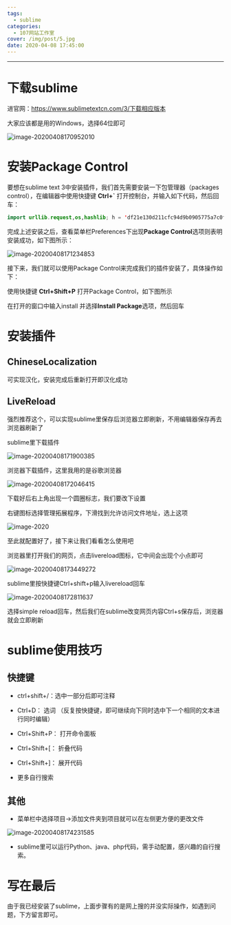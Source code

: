 ```yaml
---
tags:
  - sublime
categories:
  - 107网站工作室
cover: /img/post/5.jpg
date: 2020-04-08 17:45:00
---
```


---

# 下载sublime

进官网：https://www.sublimetextcn.com/3/下载相应版本

大家应该都是用的Windows，选择64位即可

![image-20200408170952010](https://cdn.jsdelivr.net/gh/zss192/Typora-notes@latest/images/image-20200408170952010.png)

# 安装Package Control

要想在sublime text 3中安装插件，我们首先需要安装一下包管理器（packages control），在编辑器中使用快捷键 **Ctrl+`** 打开控制台，并输入如下代码，然后回车：

```kotlin
import urllib.request,os,hashlib; h = 'df21e130d211cfc94d9b0905775a7c0f' + '1e3d39e33b79698005270310898eea76'; pf = 'Package Control.sublime-package'; ipp = sublime.installed_packages_path(); urllib.request.install_opener( urllib.request.build_opener( urllib.request.ProxyHandler()) ); by = urllib.request.urlopen( 'http://packagecontrol.io/' + pf.replace(' ', '%20')).read(); dh = hashlib.sha256(by).hexdigest(); print('Error validating download (got %s instead of %s), please try manual install' % (dh, h)) if dh != h else open(os.path.join( ipp, pf), 'wb' ).write(by)
```

完成上述安装之后，查看菜单栏Preferences下出现**Package Control**选项则表明安装成功，如下图所示：

![image-20200408171234853](https://cdn.jsdelivr.net/gh/zss192/Typora-notes@latest/images/image-20200408171234853.png)

接下来，我们就可以使用Package Control来完成我们的插件安装了，具体操作如下：

使用快捷键 **Ctrl+Shift+P** 打开Package Control，如下图所示

在打开的窗口中输入install 并选择**Install Package**选项，然后回车

# 安装插件

## ChineseLocalization

可实现汉化，安装完成后重新打开即汉化成功

## LiveReload

强烈推荐这个，可以实现sublime里保存后浏览器立即刷新，不用编辑器保存再去浏览器刷新了

sublime里下载插件

![image-20200408171900385](https://cdn.jsdelivr.net/gh/zss192/Typora-notes@latest/images/image-20200408171900385.png)

浏览器下载插件，这里我用的是谷歌浏览器

![image-20200408172046415](https://cdn.jsdelivr.net/gh/zss192/Typora-notes@latest/images/image-20200408172046415.png)

下载好后右上角出现一个圆圈标志，我们要改下设置

右键图标选择管理拓展程序，下滑找到允许访问文件地址，选上这项

![image-2020](https://cdn.jsdelivr.net/gh/zss192/Typora-notes@latest/images/image-2020.png)

至此就配置好了，接下来让我们看看怎么使用吧



浏览器里打开我们的网页，点击livereload图标，它中间会出现个小点即可

![image-20200408173449272](https://cdn.jsdelivr.net/gh/zss192/Typora-notes@latest/images/image-20200408173449272.png)

sublime里按快捷键Ctrl+shift+p输入livereload回车

![image-20200408172811637](https://cdn.jsdelivr.net/gh/zss192/Typora-notes@latest/images/image-20200408172811637.png)

选择simple reload回车，然后我们在sublime改变网页内容Ctrl+s保存后，浏览器就会立即刷新

# sublime使用技巧

## 快捷键

- ctrl+shift+/：选中一部分后即可注释

- Ctrl+D： 选词 （反复按快捷键，即可继续向下同时选中下一个相同的文本进行同时编辑）

- Ctrl+Shift+P： 打开命令面板

- Ctrl+Shift+[： 折叠代码
- Ctrl+Shift+]： 展开代码
- 更多自行搜索

## 其他

- 菜单栏中选择项目->添加文件夹到项目就可以在左侧更方便的更改文件

![image-20200408174231585](https://cdn.jsdelivr.net/gh/zss192/Typora-notes@latest/images/image-20200408174231585.png)

- sublime里可以运行Python、java、php代码，需手动配置，感兴趣的自行搜索。

# 写在最后

由于我已经安装了sublime，上面步骤有的是网上搜的并没实际操作，如遇到问题，下方留言即可。